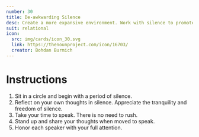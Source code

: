 ```yaml
---
number: 30
title: De-awkwarding Silence
desc: Create a more expansive environment. Work with silence to promote reflection and encourage listening and speaking. 
suit: relational
icon:
  src: img/cards/icon_30.svg
  link: https://thenounproject.com/icon/16703/
  creator: Bohdan Burmich
---
```

# Instructions
1. Sit in a circle and begin with a period of silence.
2. Reflect on your own thoughts in silence. Appreciate the tranquility and freedom of silence. 
3. Take your time to speak. There is no need to rush.
4. Stand up and share your thoughts when moved to speak.
5. Honor each speaker with your full attention.